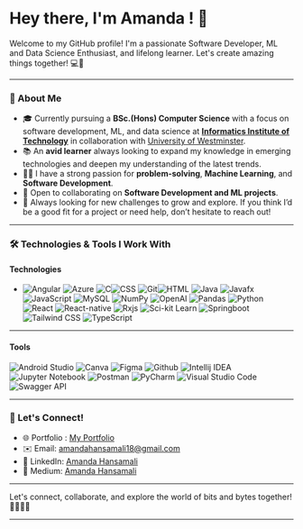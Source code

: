 # Hey there, I'm Amanda ! 👋

Welcome to my GitHub profile! I'm a passionate Software Developer, ML and Data Science Enthusiast, and lifelong learner. Let's create amazing things together! 💻🚀

---

### 🌱 About Me
- 🎓 Currently pursuing a **BSc.(Hons) Computer Science** with a focus on software development, ML, and data science at [**Informatics Institute of Technology**](https://www.iit.ac.lk/) in collaboration with [University of Westminster](https://www.westminster.ac.uk/).
- 📚 An **avid learner** always looking to expand my knowledge in emerging technologies and deepen my understanding of the latest trends.
- 🧑‍💻 I have a strong passion for **problem-solving**, **Machine Learning**, and **Software Development**.
- 🤝 Open to collaborating on **Software Development and ML projects**.
- 📝 Always looking for new challenges to grow and explore. If you think I’d be a good fit for a project or need help, don’t hesitate to reach out!

---

### 🛠️ Technologies & Tools I Work With

#### **Technologies**
- ![Angular](https://img.shields.io/badge/Angular-DD0031?style=for-the-badge&logo=angular&logoColor=white) ![Azure](https://img.shields.io/badge/Azure-0089D6?style=for-the-badge&logo=microsoft-azure&logoColor=white) ![C](https://img.shields.io/badge/C-A8B9CC?style=for-the-badge&logo=c&logoColor=white)![CSS](https://img.shields.io/badge/CSS-1572B6?style=for-the-badge&logo=css3&logoColor=white) ![Git](https://img.shields.io/badge/Git-F05032?style=for-the-badge&logo=git&logoColor=white)![HTML](https://img.shields.io/badge/HTML-E34F26?style=for-the-badge&logo=html5&logoColor=white) ![Java](https://img.shields.io/badge/Java-007396?style=for-the-badge&logo=java&logoColor=white) ![Javafx](https://img.shields.io/badge/JavaFX-007396?style=for-the-badge&logo=java&logoColor=white)![JavaScript](https://img.shields.io/badge/JavaScript-F7DF1E?style=for-the-badge&logo=javascript&logoColor=black)
  ![MySQL](https://img.shields.io/badge/MySQL-4479A1?style=for-the-badge&logo=mysql&logoColor=white)
 ![NumPy](https://img.shields.io/badge/NumPy-013243?style=for-the-badge&logo=numpy&logoColor=white)
 ![OpenAI](https://img.shields.io/badge/OpenAI-00A9E0?style=for-the-badge&logo=openai&logoColor=white)
 ![Pandas](https://img.shields.io/badge/Pandas-150458?style=for-the-badge&logo=pandas&logoColor=white)
 ![Python](https://img.shields.io/badge/Python-3776AB?style=for-the-badge&logo=python&logoColor=white)
 ![React](https://img.shields.io/badge/React-61DAFB?style=for-the-badge&logo=react&logoColor=black)
 ![React-native](https://img.shields.io/badge/React%20Native-61DAFB?style=for-the-badge&logo=react&logoColor=black)
 ![Rxjs](https://img.shields.io/badge/RxJS-B7178C?style=for-the-badge&logo=reactivex&logoColor=white)
 ![Sci-kit Learn](https://img.shields.io/badge/Scikit%20Learn-F7931E?style=for-the-badge&logo=scikit-learn&logoColor=white)
 ![Springboot](https://img.shields.io/badge/Spring_Boot-6DB33F?style=for-the-badge&logo=spring-boot&logoColor=white)
 ![Tailwind CSS](https://img.shields.io/badge/Tailwind%20CSS-06B6D4?style=for-the-badge&logo=tailwindcss&logoColor=white)
 ![TypeScript](https://img.shields.io/badge/TypeScript-3178C6?style=for-the-badge&logo=typescript&logoColor=white)

---

#### **Tools**
 ![Android Studio](https://img.shields.io/badge/Android%20Studio-3DDC84?style=for-the-badge&logo=android-studio&logoColor=white)
 ![Canva](https://img.shields.io/badge/Canva-00C4CC?style=for-the-badge&logo=canva&logoColor=white)
 ![Figma](https://img.shields.io/badge/Figma-F24E1E?style=for-the-badge&logo=figma&logoColor=white)
 ![Github](https://img.shields.io/badge/GitHub-181717?style=for-the-badge&logo=github&logoColor=white)
 ![Intellij IDEA](https://img.shields.io/badge/IntelliJ%20IDEA-000000?style=for-the-badge&logo=intellij-idea&logoColor=white)
 ![Jupyter Notebook](https://img.shields.io/badge/Jupyter%20Notebook-F37626?style=for-the-badge&logo=jupyter&logoColor=white)
 ![Postman](https://img.shields.io/badge/Postman-FF6C37?style=for-the-badge&logo=postman&logoColor=white)
 ![PyCharm](https://img.shields.io/badge/PyCharm-000000?style=for-the-badge&logo=pycharm&logoColor=white)
 ![Visual Studio Code](https://img.shields.io/badge/VS%20Code-007ACC?style=for-the-badge&logo=visual-studio-code&logoColor=white)
 ![Swagger API](https://img.shields.io/badge/Swagger%20API-85EA2D?style=for-the-badge&logo=swagger&logoColor=black)

---

### 💌 Let's Connect!
- 🌐 Portfolio : [My Portfolio](https://portfolio-amanda-hansamalis-projects.vercel.app/)
- ✉️ Email: [amandahansamali18@gmail.com](mailto:amandahansamali18@gmail.com)
- 💼 LinkedIn: [Amanda Hansamali](https://linkedin.com/in/amanda-hansamali)
- 📝 Medium: [Amanda Hansamali](https://medium.com/@amandahansamali)

---

Let's connect, collaborate, and explore the world of bits and bytes together! 👩‍💻👨‍💻

---

